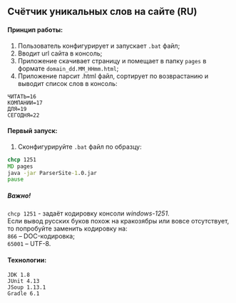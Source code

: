 ﻿## Счётчик уникальных слов на сайте  (RU)

#### **Принцип работы**:  
1. Пользователь конфигурирует и запускает `.bat` файл;
2. Вводит url сайта в консоль;
3. Приложение скачивает страницу и помещает в папку `pages` в формате `domain_dd.MM_HHmm.html`;
4. Приложение парсит .html файл, сортирует по возврастанию и выводит список слов в консоль:
```
ЧИТАТЬ=16  
КОМПАНИИ=17  
ДЛЯ=19  
СЕГОДНЯ=22  
```
#### **Первый запуск:**
1. Сконфигурируйте ``.bat`` файл по образцу:
```bat
chcp 1251
MD pages
java -jar ParserSite-1.0.jar
pause
```
##### ***Важно!***  
`chcp 1251` - задаёт кодировку консоли *windows-1251*.  
Если вывод русских буков похож на кракозябры или вовсе отсутствует, то попробуйте заменить кодировку на:  
`866` – DOC-кодировка;  
`65001` – UTF-8.

#### **Технологии:**  
```
JDK 1.8  
JUnit 4.13  
JSoup 1.13.1  
Gradle 6.1
```
